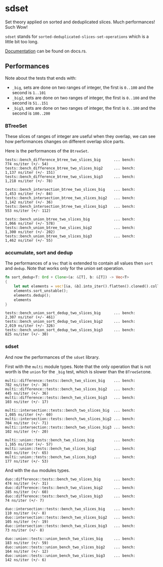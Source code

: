 # sdset

Set theory applied on sorted and deduplicated slices. Much performances! Such Wow!

`sdset` stands for `sorted-deduplicated-slices-set-operations` which is a little bit too long.

[Documentation](https://docs.rs/sdset) can be found on docs.rs.

## Performances

Note about the tests that ends with:
  - `_big`, sets are done on two ranges of integer, the first is `0..100` and the second is `1..101`
  - `_big2`, sets are done on two ranges of integer, the first is `0..100` and the second is `51..151`
  - `_big3`, sets are done on two ranges of integer, the first is `0..100` and the second is `100..200`

### BTreeSet

These slices of ranges of integer are useful when they overlap, we can see how performances changes on different overlap slice parts.

Here is the performances of the `BtreeSet`.

```
tests::bench_difference_btree_two_slices_big      ... bench:         774 ns/iter (+/- 54)
tests::bench_difference_btree_two_slices_big2     ... bench:       1,137 ns/iter (+/- 151)
tests::bench_difference_btree_two_slices_big3     ... bench:       1,218 ns/iter (+/- 78)

tests::bench_intersection_btree_two_slices_big    ... bench:       1,453 ns/iter (+/- 84)
tests::bench_intersection_btree_two_slices_big2   ... bench:       1,142 ns/iter (+/- 36)
tests::bench_intersection_btree_two_slices_big3   ... bench:         553 ns/iter (+/- 112)

tests::bench_union_btree_two_slices_big           ... bench:       1,066 ns/iter (+/- 578)
tests::bench_union_btree_two_slices_big2          ... bench:       1,300 ns/iter (+/- 202)
tests::bench_union_btree_two_slices_big3          ... bench:       1,462 ns/iter (+/- 55)
```

### accumulate, sort and dedup

The performances of a `Vec` that is extended to contain all values then `sort` and `dedup`.
Note that works only for the _union_ set operation.

```rust
fn sort_dedup<T: Ord + Clone>(a: &[T], b: &[T]) -> Vec<T>
{
    let mut elements = vec![&a, &b].into_iter().flatten().cloned().collect();
    elements.sort_unstable();
    elements.dedup();
    elements
}
```

```
tests::bench_union_sort_dedup_two_slices_big      ... bench:       2,307 ns/iter (+/- 461)
tests::bench_union_sort_dedup_two_slices_big2     ... bench:       2,019 ns/iter (+/- 326)
tests::bench_union_sort_dedup_two_slices_big3     ... bench:         825 ns/iter (+/- 30)
```

### sdset

And now the performances of the `sdset` library.

First with the `multi` module types. Note that the only operation that is not worth is the `union` for the `_big` test, which is slower than the `BTreeSet`one.

```
multi::difference::tests::bench_two_slices_big    ... bench:         782 ns/iter (+/- 36)
multi::difference::tests::bench_two_slices_big2   ... bench:         445 ns/iter (+/- 36)
multi::difference::tests::bench_two_slices_big3   ... bench:         103 ns/iter (+/- 17)

multi::intersection::tests::bench_two_slices_big  ... bench:       1,085 ns/iter (+/- 60)
multi::intersection::tests::bench_two_slices_big2 ... bench:         704 ns/iter (+/- 71)
multi::intersection::tests::bench_two_slices_big3 ... bench:         102 ns/iter (+/- 20)

multi::union::tests::bench_two_slices_big         ... bench:       1,165 ns/iter (+/- 57)
multi::union::tests::bench_two_slices_big2        ... bench:         663 ns/iter (+/- 65)
multi::union::tests::bench_two_slices_big3        ... bench:         177 ns/iter (+/- 53)
```

And with the `duo` modules types.

```
duo::difference::tests::bench_two_slices_big      ... bench:         474 ns/iter (+/- 31)
duo::difference::tests::bench_two_slices_big2     ... bench:         285 ns/iter (+/- 60)
duo::difference::tests::bench_two_slices_big3     ... bench:          74 ns/iter (+/- 7)

duo::intersection::tests::bench_two_slices_big    ... bench:         110 ns/iter (+/- 8)
duo::intersection::tests::bench_two_slices_big2   ... bench:         105 ns/iter (+/- 19)
duo::intersection::tests::bench_two_slices_big3   ... bench:          73 ns/iter (+/- 8)

duo::union::tests::union_bench_two_slices_big     ... bench:         183 ns/iter (+/- 59)
duo::union::tests::union_bench_two_slices_big2    ... bench:         164 ns/iter (+/- 12)
duo::union::tests::union_bench_two_slices_big3    ... bench:         142 ns/iter (+/- 6)
```
